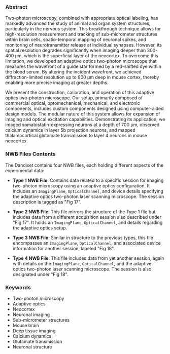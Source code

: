 ### Abstract

Two-photon microscopy, combined with appropriate optical labeling, has markedly advanced the study of animal and organ system structures, particularly in the nervous system. This breakthrough technique allows for high-resolution measurement and tracking of sub-micrometer structures within brain cells, spatio-temporal mapping of neuronal spikes, and monitoring of neurotransmitter release at individual synapses. However, its spatial resolution degrades significantly when imaging deeper than 300-400 µm, which is the superficial layer of the neocortex. To overcome this limitation, we developed an adaptive optics two-photon microscope that measures the wavefront of a guide star formed by a red-shifted dye within the blood serum. By altering the incident wavefront, we achieved diffraction-limited resolution up to 900 µm deep in mouse cortex, thereby enabling more precise imaging at greater depths.

We present the construction, calibration, and operation of this adaptive optics two-photon microscope. Our setup, primarily composed of commercial optical, optomechanical, mechanical, and electronic components, includes custom components designed using computer-aided design models. The modular nature of this system allows for expansion of imaging and optical excitation capabilities. Demonstrating its application, we imaged somatostatin-expressing neurons at a depth of 700 µm, observed calcium dynamics in layer 5b projection neurons, and mapped thalamocortical glutamate transmission to layer 4 neurons in mouse neocortex.

### NWB Files Contents

The Dandiset contains four NWB files, each holding different aspects of the experimental data:
- **Type 1 NWB File**: Contains data related to a specific session for imaging two-photon microscopy using an adaptive optics configuration. It includes an `ImagingPlane`, `OpticalChannel`, and device details specifying the adaptive optics two-photon laser scanning microscope. The session description is tagged as "Fig 17".
  
- **Type 2 NWB File**: This file mirrors the structure of the Type 1 file but includes data from a different acquisition session also described under "Fig 17". It holds an `ImagingPlane`, `OpticalChannel`, and details regarding the adaptive optics setup.

- **Type 3 NWB File**: Similar in structure to the previous types, this file encompasses an `ImagingPlane`, `OpticalChannel`, and associated device information for another session, labeled "Fig 18".

- **Type 4 NWB File**: This file includes data from yet another session, again with details on the `ImagingPlane`, `OpticalChannel`, and the adaptive optics two-photon laser scanning microscope. The session is also designated under "Fig 18".

### Keywords

- Two-photon microscopy
- Adaptive optics
- Neocortex
- Neuronal imaging
- Sub-micrometer structures
- Mouse brain
- Deep tissue imaging
- Calcium dynamics
- Glutamate transmission
- Neuronal structure